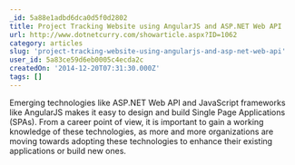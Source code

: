 ```yaml
---
_id: 5a88e1adbd6dca0d5f0d2802
title: Project Tracking Website using AngularJS and ASP.NET Web API
url: http://www.dotnetcurry.com/showarticle.aspx?ID=1062
category: articles
slug: 'project-tracking-website-using-angularjs-and-asp-net-web-api'
user_id: 5a83ce59d6eb0005c4ecda2c
createdOn: '2014-12-20T07:31:30.000Z'
tags: []
---
```


Emerging technologies like ASP.NET Web API and JavaScript frameworks like AngularJS makes it easy to design and build Single Page Applications (SPAs). From a career point of view, it is important to gain a working knowledge of these technologies, as more and more organizations are moving towards adopting these technologies to enhance their existing applications or build new ones.
